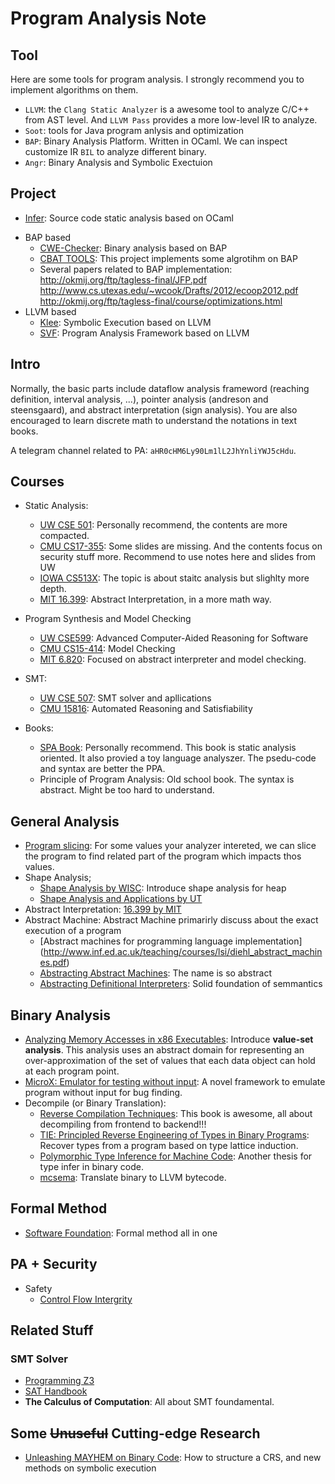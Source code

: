 # Program Analysis Note

## Tool

Here are some tools for program analysis. I strongly recommend you to implement algorithms on them.

- `LLVM`: the `Clang Static Analyzer` is a awesome tool to analyze C/C++ from AST level. And `LLVM Pass` provides a more low-level IR to analyze.
- `Soot`: tools for Java program anlysis and optimization
- `BAP`: Binary Analysis Platform. Written in OCaml. We can inspect customize IR `BIL` to analyze different binary.
- `Angr`: Binary Analysis and Symbolic Exectuion

## Project

- [Infer](https://github.com/facebook/infer): Source code static analysis based on OCaml
+ BAP based
  - [CWE-Checker](https://github.com/fkie-cad/cwe_checker): Binary analysis based on BAP
  - [CBAT TOOLS](https://github.com/draperlaboratory/cbat_tools): This project implements some algrotihm on BAP
  - Several papers related to BAP implementation: http://okmij.org/ftp/tagless-final/JFP.pdf http://www.cs.utexas.edu/~wcook/Drafts/2012/ecoop2012.pdf http://okmij.org/ftp/tagless-final/course/optimizations.html
+ LLVM based
  - [Klee](https://github.com/klee/klee): Symbolic Execution based on LLVM
  - [SVF](https://github.com/SVF-tools/SVF): Program Analysis Framework based on LLVM

## Intro

Normally, the basic parts include dataflow analysis frameword (reaching definition, interval analysis, ...), pointer analysis (andreson and steensgaard), and abstract interpretation (sign analysis). You are also encouraged to learn discrete math to understand the notations in text books.

A telegram channel related to PA: `aHR0cHM6Ly90Lm1lL2JhYnliYWJ5cHdu`.

## Courses

- Static Analysis:
  - [UW CSE 501](https://courses.cs.washington.edu/courses/cse501/15sp/): Personally recommend, the contents are more compacted.
  - [CMU CS17-355](http://www.cs.cmu.edu/~aldrich/courses/17-355-19sp/): Some slides are missing. And the contents focus on security stuff more. Recommend to use notes here and slides from UW
  - [IOWA CS513X](http://web.cs.iastate.edu/~weile/cs513x/): The topic is about staitc analysis but slighlty more depth.
  - [MIT 16.399](http://web.mit.edu/16.399/www/#schedule): Abstract Interpretation, in a more math way.
- Program Synthesis and Model Checking
  - [UW CSE599](https://courses.cs.washington.edu/courses/cse599a2/15wi/): Advanced Computer-Aided Reasoning for Software
  - [CMU CS15-414](https://www.cs.cmu.edu/~15414/schedule.html): Model Checking
  - [MIT 6.820](https://ocw.mit.edu/courses/electrical-engineering-and-computer-science/6-820-fundamentals-of-program-analysis-fall-2015/): Focused on abstract interpreter and model checking.
- SMT:
  - [UW CSE 507](https://courses.cs.washington.edu/courses/cse507/): SMT solver and apllications
  - [CMU 15816](http://www.cs.cmu.edu/~mheule/15816-f19/): Automated Reasoning and Satisfiability

- Books:
  - [SPA Book](https://cs.au.dk/~amoeller/spa/spa.pdf): Personally recommend. This book is static analysis oriented. It also provied a toy language analyszer. The psedu-code and syntax are better the PPA.
  - Principle of Program Analysis: Old school book. The syntax is abstract. Might be too hard to understand.

## General Analysis

- [Program slicing](http://www.cs.toronto.edu/~chechik/courses06/csc2125/tip95survey.pdf): For some values your analyzer intereted, we can slice the program to find related part of the program which impacts thos values.
- Shape Analysis;
  - [Shape Analysis by WISC](https://research.cs.wisc.edu/wpis/papers/cc2000.pdf): Introduce shape analysis for heap
  - [Shape Analysis and Applications by UT](https://personal.utdallas.edu/~zhiqiang.lin/file/f15/shape-analysis-ch12.pdf)
- Abstract Interpretation: [16.399 by MIT](http://web.mit.edu/16.399/www/) 
- Abstract Machine: Abstract Machine primarirly discuss about the exact execution of a program
  - [Abstract machines for programming language implementation] (http://www.inf.ed.ac.uk/teaching/courses/lsi/diehl_abstract_machines.pdf)
  - [Abstracting Abstract Machines](http://matt.might.net/papers/vanhorn2010abstract.pdf): The name is so abstract
  - [Abstracting Definitional Interpreters](https://plum-umd.github.io/abstracting-definitional-interpreters/): Solid foundation of semmantics

## Binary Analysis

- [Analyzing Memory Accesses in x86 Executables](https://research.cs.wisc.edu/wpis/papers/cc04.pdf): Introduce **value-set analysis**. This analysis uses an abstract domain for representing an over-approximation of the set of values that each data object can hold at each program point.
- [MicroX: Emulator for testing without input](https://patricegodefroid.github.io/public_psfiles/icse2014.pdf): A novel framework to emulate program without input for bug finding.
- Decompile (or Binary Translation):
  - [Reverse Compilation Techniques](http://www.phatcode.net/res/228/files/decompilation_thesis.pdf): This book is awesome, all about decompiling from frontend to backend!!!
  - [TIE: Principled Reverse Engineering of Types in Binary Programs](https://users.ece.cmu.edu/~aavgerin/papers/tie-ndss-2011.pdf): Recover types from a program based on type lattice induction.
  - [Polymorphic Type Inference for Machine Code](https://arxiv.org/pdf/1603.05495.pdf): Another thesis for type infer in binary code.
  - [mcsema](https://github.com/lifting-bits/mcsema/): Translate binary to LLVM bytecode.
  
## Formal Method

- [Software Foundation](https://softwarefoundations.cis.upenn.edu/current/index.html): Formal method all in one
  
## PA + Security

- Safety
  - [Control Flow Intergrity](https://www.microsoft.com/en-us/research/wp-content/uploads/2005/11/ccs05.pdf)
  
## Related Stuff

### SMT Solver
- [Programming Z3](https://theory.stanford.edu/~nikolaj/programmingz3.html)
- [SAT Handbook](https://www.ics.uci.edu/%7Edechter/courses/ics-275a/winter-2016/readings/SATHandbook-CDCL.pdf)
- **The Calculus of Computation**: All about SMT foundamental.

## Some ~~Unuseful~~ Cutting-edge Research

- [Unleashing MAYHEM on Binary Code](https://users.ece.cmu.edu/~dbrumley/pdf/Cha%20et%20al._2012_Unleashing%20Mayhem%20on%20Binary%20Code.pdf): How to structure a CRS, and new methods on symbolic execution
